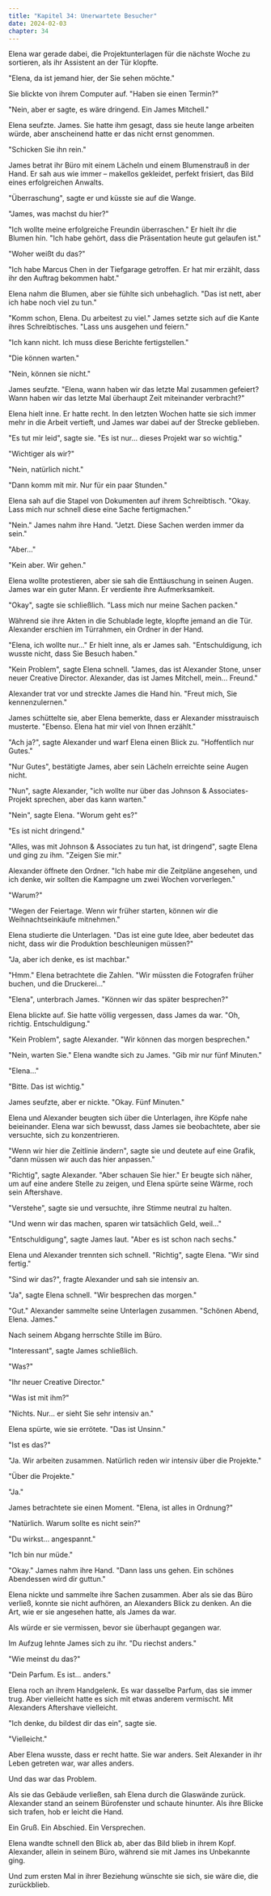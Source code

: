 ```yaml
---
title: "Kapitel 34: Unerwartete Besucher"
date: 2024-02-03
chapter: 34
---
```


Elena war gerade dabei, die Projektunterlagen für die nächste Woche zu sortieren, als ihr Assistent an der Tür klopfte.

"Elena, da ist jemand hier, der Sie sehen möchte."

Sie blickte von ihrem Computer auf. "Haben sie einen Termin?"

"Nein, aber er sagte, es wäre dringend. Ein James Mitchell."

Elena seufzte. James. Sie hatte ihm gesagt, dass sie heute lange arbeiten würde, aber anscheinend hatte er das nicht ernst genommen.

"Schicken Sie ihn rein."

James betrat ihr Büro mit einem Lächeln und einem Blumenstrauß in der Hand. Er sah aus wie immer – makellos gekleidet, perfekt frisiert, das Bild eines erfolgreichen Anwalts.

"Überraschung", sagte er und küsste sie auf die Wange.

"James, was machst du hier?"

"Ich wollte meine erfolgreiche Freundin überraschen." Er hielt ihr die Blumen hin. "Ich habe gehört, dass die Präsentation heute gut gelaufen ist."

"Woher weißt du das?"

"Ich habe Marcus Chen in der Tiefgarage getroffen. Er hat mir erzählt, dass ihr den Auftrag bekommen habt."

Elena nahm die Blumen, aber sie fühlte sich unbehaglich. "Das ist nett, aber ich habe noch viel zu tun."

"Komm schon, Elena. Du arbeitest zu viel." James setzte sich auf die Kante ihres Schreibtisches. "Lass uns ausgehen und feiern."

"Ich kann nicht. Ich muss diese Berichte fertigstellen."

"Die können warten."

"Nein, können sie nicht."

James seufzte. "Elena, wann haben wir das letzte Mal zusammen gefeiert? Wann haben wir das letzte Mal überhaupt Zeit miteinander verbracht?"

Elena hielt inne. Er hatte recht. In den letzten Wochen hatte sie sich immer mehr in die Arbeit vertieft, und James war dabei auf der Strecke geblieben.

"Es tut mir leid", sagte sie. "Es ist nur... dieses Projekt war so wichtig."

"Wichtiger als wir?"

"Nein, natürlich nicht."

"Dann komm mit mir. Nur für ein paar Stunden."

Elena sah auf die Stapel von Dokumenten auf ihrem Schreibtisch. "Okay. Lass mich nur schnell diese eine Sache fertigmachen."

"Nein." James nahm ihre Hand. "Jetzt. Diese Sachen werden immer da sein."

"Aber..."

"Kein aber. Wir gehen."

Elena wollte protestieren, aber sie sah die Enttäuschung in seinen Augen. James war ein guter Mann. Er verdiente ihre Aufmerksamkeit.

"Okay", sagte sie schließlich. "Lass mich nur meine Sachen packen."

Während sie ihre Akten in die Schublade legte, klopfte jemand an die Tür. Alexander erschien im Türrahmen, ein Ordner in der Hand.

"Elena, ich wollte nur..." Er hielt inne, als er James sah. "Entschuldigung, ich wusste nicht, dass Sie Besuch haben."

"Kein Problem", sagte Elena schnell. "James, das ist Alexander Stone, unser neuer Creative Director. Alexander, das ist James Mitchell, mein... Freund."

Alexander trat vor und streckte James die Hand hin. "Freut mich, Sie kennenzulernen."

James schüttelte sie, aber Elena bemerkte, dass er Alexander misstrauisch musterte. "Ebenso. Elena hat mir viel von Ihnen erzählt."

"Ach ja?", sagte Alexander und warf Elena einen Blick zu. "Hoffentlich nur Gutes."

"Nur Gutes", bestätigte James, aber sein Lächeln erreichte seine Augen nicht.

"Nun", sagte Alexander, "ich wollte nur über das Johnson & Associates-Projekt sprechen, aber das kann warten."

"Nein", sagte Elena. "Worum geht es?"

"Es ist nicht dringend."

"Alles, was mit Johnson & Associates zu tun hat, ist dringend", sagte Elena und ging zu ihm. "Zeigen Sie mir."

Alexander öffnete den Ordner. "Ich habe mir die Zeitpläne angesehen, und ich denke, wir sollten die Kampagne um zwei Wochen vorverlegen."

"Warum?"

"Wegen der Feiertage. Wenn wir früher starten, können wir die Weihnachtseinkäufe mitnehmen."

Elena studierte die Unterlagen. "Das ist eine gute Idee, aber bedeutet das nicht, dass wir die Produktion beschleunigen müssen?"

"Ja, aber ich denke, es ist machbar."

"Hmm." Elena betrachtete die Zahlen. "Wir müssten die Fotografen früher buchen, und die Druckerei..."

"Elena", unterbrach James. "Können wir das später besprechen?"

Elena blickte auf. Sie hatte völlig vergessen, dass James da war. "Oh, richtig. Entschuldigung."

"Kein Problem", sagte Alexander. "Wir können das morgen besprechen."

"Nein, warten Sie." Elena wandte sich zu James. "Gib mir nur fünf Minuten."

"Elena..."

"Bitte. Das ist wichtig."

James seufzte, aber er nickte. "Okay. Fünf Minuten."

Elena und Alexander beugten sich über die Unterlagen, ihre Köpfe nahe beieinander. Elena war sich bewusst, dass James sie beobachtete, aber sie versuchte, sich zu konzentrieren.

"Wenn wir hier die Zeitlinie ändern", sagte sie und deutete auf eine Grafik, "dann müssen wir auch das hier anpassen."

"Richtig", sagte Alexander. "Aber schauen Sie hier." Er beugte sich näher, um auf eine andere Stelle zu zeigen, und Elena spürte seine Wärme, roch sein Aftershave.

"Verstehe", sagte sie und versuchte, ihre Stimme neutral zu halten.

"Und wenn wir das machen, sparen wir tatsächlich Geld, weil..."

"Entschuldigung", sagte James laut. "Aber es ist schon nach sechs."

Elena und Alexander trennten sich schnell. "Richtig", sagte Elena. "Wir sind fertig."

"Sind wir das?", fragte Alexander und sah sie intensiv an.

"Ja", sagte Elena schnell. "Wir besprechen das morgen."

"Gut." Alexander sammelte seine Unterlagen zusammen. "Schönen Abend, Elena. James."

Nach seinem Abgang herrschte Stille im Büro.

"Interessant", sagte James schließlich.

"Was?"

"Ihr neuer Creative Director."

"Was ist mit ihm?"

"Nichts. Nur... er sieht Sie sehr intensiv an."

Elena spürte, wie sie errötete. "Das ist Unsinn."

"Ist es das?"

"Ja. Wir arbeiten zusammen. Natürlich reden wir intensiv über die Projekte."

"Über die Projekte."

"Ja."

James betrachtete sie einen Moment. "Elena, ist alles in Ordnung?"

"Natürlich. Warum sollte es nicht sein?"

"Du wirkst... angespannt."

"Ich bin nur müde."

"Okay." James nahm ihre Hand. "Dann lass uns gehen. Ein schönes Abendessen wird dir guttun."

Elena nickte und sammelte ihre Sachen zusammen. Aber als sie das Büro verließ, konnte sie nicht aufhören, an Alexanders Blick zu denken. An die Art, wie er sie angesehen hatte, als James da war.

Als würde er sie vermissen, bevor sie überhaupt gegangen war.

Im Aufzug lehnte James sich zu ihr. "Du riechst anders."

"Wie meinst du das?"

"Dein Parfum. Es ist... anders."

Elena roch an ihrem Handgelenk. Es war dasselbe Parfum, das sie immer trug. Aber vielleicht hatte es sich mit etwas anderem vermischt. Mit Alexanders Aftershave vielleicht.

"Ich denke, du bildest dir das ein", sagte sie.

"Vielleicht."

Aber Elena wusste, dass er recht hatte. Sie war anders. Seit Alexander in ihr Leben getreten war, war alles anders.

Und das war das Problem.

Als sie das Gebäude verließen, sah Elena durch die Glaswände zurück. Alexander stand an seinem Bürofenster und schaute hinunter. Als ihre Blicke sich trafen, hob er leicht die Hand.

Ein Gruß. Ein Abschied. Ein Versprechen.

Elena wandte schnell den Blick ab, aber das Bild blieb in ihrem Kopf. Alexander, allein in seinem Büro, während sie mit James ins Unbekannte ging.

Und zum ersten Mal in ihrer Beziehung wünschte sie sich, sie wäre die, die zurückblieb.